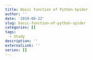 ```yaml
---
title: Basic function of Python-Spider
author: ''
date: '2019-08-22'
slug: basic-function-of-python-spider
categories: []
tags:
  - Study
description: ''
externalLink: ''
series: []
---
```

